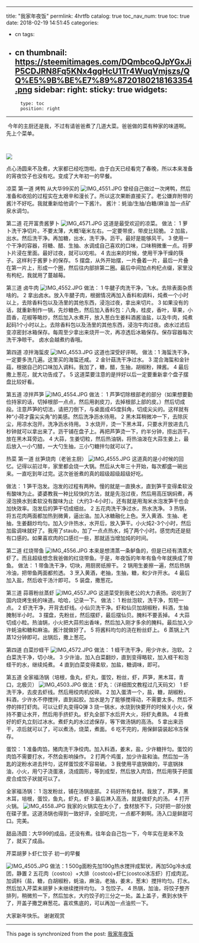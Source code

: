 
---
title: "我家年夜饭"
permlink: 4hrtfb
catalog: true
toc_nav_num: true
toc: true
date: 2018-02-19 14:51:45
categories:
- cn
tags:
- cn
thumbnail: https://steemitimages.com/DQmbcoQJpYGxJiP5CDJRN8Fq5KNx4ggHcU1Tr4WuqVmjszs/QQ%E5%9B%BE%E7%89%8720180218163354.png
sidebar:
    right:
        sticky: true
widgets:
    -
        type: toc
        position: right
---


<html>
<p>&nbsp;今年的主厨还是我，不过有请爸爸煮了几道大菜。爸爸做的菜有种家的味道啊。先上个菜单。&nbsp;</p>
<p><br></p>

![](https://steemitimages.com/DQmbcoQJpYGxJiP5CDJRN8Fq5KNx4ggHcU1Tr4WuqVmjszs/QQ%E5%9B%BE%E7%89%8720180218163354.png)

点心汤圆来不及煮，大家都已经吃饱啦。由于白天已经看完了春晚，所以本来准备的宵夜饺子也没有吃。变成了大年初一的早餐。

凉菜
第一道 烤鸭 从大华99买的
![IMG_4551.JPG](https://steemitimages.com/DQmVuSe6pvdwpsPv6RtYD2NgBEhAsQ1vTy6mpGNHR8gHN8S/IMG_4551.JPG)
曾经自己做过一次烤鸭，然后准备和收拾的过程实在太艰辛和漫长了。所以这次果断直接买了。老公嫌弃附带的酱汁不好吃。我就重新给他调个一下酱汁。
酱汁：蚝油/生抽/白糖/麻油 加一点矿泉水调匀。

第二道 花开富贵酱萝卜
![IMG_4571.JPG](https://steemitimages.com/DQmQHWZTSwUiVvXdEXs71ytdAJNaCJQsCuaYMNeJ9wrZ97p/IMG_4571.JPG)
这道是最受欢迎的凉菜。
做法：
1 萝卜洗干净切片。不要太薄，大概1毫米左右。一定要带皮，带皮比较脆。
2 加盐，出水。然后洗干净。再加糖，出水，洗干净。沥干。最好是能够风干。
3 使用一个干净的容器，将糖、醋、生抽、水调成自己喜欢的口味，口味稍微重一点。将萝卜片浸在里面。最好过夜，就可以吃啦。
4 去出来的时候，使用干净干燥的筷子。这样利于酱萝卜的保存。
5 摆盘，从外开始摆，一片叠着一片，最后一片叠在第一片上，形成一个圈，然后往内部排第二圈。最后中间加点枸杞点缀，家里没有枸杞，我就用了蔓越莓。

第三道 卤牛肉
![IMG_4552.JPG](https://steemitimages.com/DQmS9WTy8BB1tPWJQ9zANAWtjS6M4b5pPRc5yDgjMvZccUf/IMG_4552.JPG)
做法：
1 牛腱子肉洗干净，飞水。去除表面杂质啥的。
2 拿出卤水。放入牛腱子肉，根据情况再加入香料和调料，炖煮一个小时以上，去除香料包以及汤里的其他东西，浸泡过夜，拿出来切片。
3 如果没有的话，就重新制作一锅，先炒糖色，然后加入香料包：八角，桂皮，香叶，草果，小茴香，花椒等略炒，然后加入水煮开，放入葱白生姜料酒酱油盐，以及牛肉，炖煮起码1个小时以上。去除香料包以及汤里的其他东西，浸泡牛肉过夜。卤水过滤后变凉密封冰箱保存。每周至少拿出来烧开一次，再凉透后冰箱保存。保存容器每次洗干净晾干。
卤水会越煮约香哦。

第四道 凉拌海蜇皮
![IMG_4553.JPG](https://steemitimages.com/DQmeYMStxHCsigns85pTVZ5WyfNQ82iGYUNC7mBSEe98b4P/IMG_4553.JPG)
这道也深受好评啊。
做法：1 海蜇洗干净，一定要多洗几遍。这里买的海蜇还咸。
2 金针菇洗干净过水。
3 混合海蜇和金针菇，根据自己的口味加入调料。我加了，糖，醋，生抽，胡椒粉，辣酱。
4 最后撒上葱花，就大功告成了。
5 这道菜要注意的是拌好以后一定要重新拿个盘子摆盘比较好看。

第五道 凉拌芦笋
![IMG_4554.JPG](https://steemitimages.com/DQmf92EKKWtQKf2Xna5Y8EsQYjiaDG1pw7BEZ5pfhkZ2UAT/IMG_4554.JPG)
做法：
1 芦笋切除根部老的部分（如果想要勤俭持家的话，切掉根部一点点，然后用剥皮刀，去掉根部上部的皮。）然后切成段。注意芦笋的切法，请把刀倒下，与桌面成45度斜角，切成尖尖的。这样就有种“小荷才露尖尖角”的美感。然后洗净沥水待用。
2 黑木耳稍微冲一下，去除灰尘，用凉水泡开。洗净沥水待用。
3 水烧开，烫一下黑木耳，只要水开放进去几秒钟就可以拿出来了。沥干铺在盘子上。再把芦笋烫一下，约半分钟，捞出沥干，放在黑木耳旁边。
4 大蒜，生姜切粒，然后热油锅，将热油泼在大蒜生姜上，最后放入一小勺醋，一大勺生抽，三小勺糖拌匀就可以了。

热菜
第一道 丝笋烧肉（老爸主厨）
![IMG_4555.JPG](https://steemitimages.com/DQmZNNMvHxa6kRLw1rzeeUwbAVaYESm2DCMoB9uY2RnT1KE/IMG_4555.JPG)
这道真的是小时候的回忆。记得以前过年，家里都会烧一大锅。然后从大年三十开始，每次都盛一碗出来。一直吃到年过完。这次爸爸煮的真的超级超级超级好吃。

做法：
1 笋干泡发。泡发的过程有两种。慢的就是一直换水，直到笋干变得柔软没有酸味为止。婆婆教我一种比较快的方法，就是先泡过夜，然后用高压锅焖煮，再浸泡换水到柔软没有酸味为止（大约3-4小时）。还有就是用淘米水泡发笋干也会加快效率。泡发后的笋干切成细丝。
2 五花肉洗干净过水，热水洗净。
3 热锅，将五花肉两面都加热到微黄，逼出油。加入冰糖融化上色。烹入黄酒、生抽、老抽，生姜翻炒均匀。加入少许热水，水开后，放入笋干。小火炖2-3个小时，然后加盐调味就好了。我用了staub，加了一点点热水，炖了两个小时。感觉肉还是挺有口感的。如果喜欢肉的口感烂一些，那就适当增加炖的时间。

第二道 红烧带鱼
![IMG_4556.JPG](https://steemitimages.com/DQma1rFhvMAmErhgHnFRmfymvjEjkd324EKSJH1ZxUduyzZ/IMG_4556.JPG)
本来是想清蒸一条鲈鱼的，但是已经有清蒸大虾了。而且超级想念我爸做的红烧带鱼。于是，年夜饭的年年有鱼今年就换成了带鱼。
做法：
1 带鱼洗干净，切块，用厨房纸擦干。
2 锅用生姜擦一遍，然后热锅冷油，把带鱼两面都煎透。
3 烹入黄酒，老抽，生抽，糖，和少许开水。
4 最后加入盐，然后收干汤汁即可。
5 装盘，撒葱花。

第三道 蒜蓉粉丝蒸虾
![IMG_4557.JPG](https://steemitimages.com/DQmc5gr6YyPRUPaGjwxiqRNmRtmLXtHypncwUbvLV8suFfy/IMG_4557.JPG)
这道菜受到我老公的大力表扬。说吃到了国内烧烤生蚝的味道。哈哈，记录一下。
做法：
1 粉丝泡软，洗干净，剪短一点。
2 虾洗干净，开背去虾线。小仙贝洗干净。虾和仙贝加胡椒粉，料酒，生抽腌制半小时。
3 摆盘，先粉丝，然后摆虾，最后摆仙贝。腌料不要丢掉。
4 大蒜切成小粒。热油锅，小火把大蒜煎出香味，然后加入刚才多余的腌料。最后加入少许蚝油和糖和麻油。酱汁就做好了。
5 将酱料均匀的浇在粉丝虾上。
6 蒸锅上汽蒸12分钟即可。出锅后，撒上葱花。

第四道 白菜炒蛏干
![IMG_4572.JPG](https://steemitimages.com/DQmWUSdZrwkPg2SwrWqTy2o7yLr4xFtdBLzSGmN9bCzgqJ4/IMG_4572.JPG)
做法：
1 蛏干洗干净，用少许水，泡软。
2 白菜洗干净，切小块。
3 少许油，加入白菜翻炒，直到变得略软，加入蛏干和泡蛏干的水，继续炖煮。
4 直到白菜变得柔软，加盐，糖调味，即可。

第五道 全家福汤锅（培根，鱼丸，虾丸，蛋饺，粉丝，虾，芦笋，黑木耳，青口，北极贝）
![IMG_4503.JPG](https://steemitimages.com/DQmYjMWjj1dwoKBELaxswMofTDEpj5L1PrcBscUNZPGi7Pw/IMG_4503.JPG)
做法：虾丸：（详细图文教程过几天码文）
1 虾洗干净，去皮去虾线。然后用绞肉机绞碎。
2 加入蛋清一个，盐，糖，胡椒粉，料酒，少许水不停搅拌，直到起胶。加水是为了能够搅得动，不需要太多。然后不停的摔打虾肉。可以让虾丸变得Q弹
3 烧一锅水，水烧到快要开的时候关小火，保持不要让水开，然后用手挤虾丸。虾丸全部下水后开大火，将虾丸煮熟。
4 将煮好的虾丸立刻过冰水。煮虾丸的水过滤保存，等下做汤锅的高汤。
5 拿出来沥干，凉后就可以了，可以煮汤，烧菜，煮面。
6 吃不完的，用保鲜袋装起冷冻保存。

蛋饺：
1 准备肉馅，猪肉洗干净绞肉。加入料酒，姜末，盐，少许糖拌匀。蛋饺的肉馅不需要打水，不然会影响操作。
2 打两个鸡蛋，加少许盐和油。然后加一汤匙的淀粉水进去拌匀，这样蛋饺皮不容易破。
3 我使用平底锅做的，平底锅抹油，小火，用勺子浇蛋液，浇成圆形，等到成型，然后放入肉馅，然后用筷子把蛋皮合成饺子狀就可以了。

全家福汤锅：
1 泡发粉丝，铺在汤锅底部。
2 码好所有食材。我放了，芦笋，黑木耳，培根，蛋饺，鱼丸，虾丸，虾
3 最后淋入高汤，就是做虾丸的汤。
4 打开火锅。
![IMG_4558.JPG](https://steemitimages.com/DQmSKAE7yRYDVedhAAp5wEdwXbAZqZA9Z7i3YtMHJaFXXRP/IMG_4558.JPG)
我家的火锅实在太小了，食材放不下，只好把一部分放在碟子里。这道汤锅也得到一致好评，全部吃完，一点都不剩啊。汤入口是鲜甜可口。完美。


甜品汤圆：大华99的成品，还没有煮。往年会自己包一下，今年实在是来不及了，就买了成品。

芹菜胡萝卜虾仁饺子 初一的早餐 

![IMG_4505.JPG](https://steemitimages.com/DQmWHSrDwJx7rPgU8YzQVW3ux8gFzb3Uor3GW2mo22i1wcj/IMG_4505.JPG)
做法：1 500g面粉先加190g热水搅拌成絮状，再加50g冷水成团，静置
2 五花肉（costco）+大排（costco)+虾仁(costco冰冻虾）打成肉泥。加调料（盐，糖，白胡椒粉，蚝油，麻油，老抽，姜末，葱末）搅拌均匀。打水。然后加入芹菜末胡萝卜末继续搅拌均匀。
3 包饺子。
4 热锅，加油，将饺子整齐排列，稍微煎一下，然后加水，大约饺子的三分之一处。盖上盖子，煮到水快干了，开盖子撒芝麻葱花。喜欢焦底的，可以再加一点油煎一下。

大家新年快乐。
谢谢观赏
</html>

- - -

This page is synchronized from the post: [我家年夜饭](https://steemit.com/@ericet/4hrtfb)
